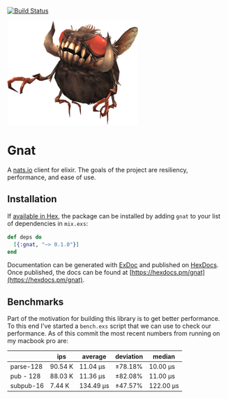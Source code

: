 [![Build Status](https://travis-ci.org/mmmries/gnat.svg?branch=master)](https://travis-ci.org/mmmries/gnat)

![gnat](gnat.png)

# Gnat

A [nats.io](https://nats.io/) client for elixir.
The goals of the project are resiliency, performance, and ease of use.

## Installation

If [available in Hex](https://hex.pm/docs/publish), the package can be installed
by adding `gnat` to your list of dependencies in `mix.exs`:

```elixir
def deps do
  [{:gnat, "~> 0.1.0"}]
end
```

Documentation can be generated with [ExDoc](https://github.com/elixir-lang/ex_doc)
and published on [HexDocs](https://hexdocs.pm). Once published, the docs can
be found at [https://hexdocs.pm/gnat](https://hexdocs.pm/gnat).

## Benchmarks

Part of the motivation for building this library is to get better performance.
To this end I've started a `bench.exs` script that we can use to check our performance.
As of this commit the most recent numbers from running on my macbook pro are:

|   | ips | average | deviation | median |
| - | --- | ------- | --------- | ------ |
| parse-128 | 90.54 K | 11.04 μs | ±78.18% | 10.00 μs |
| pub - 128 | 88.03 K | 11.36 μs | ±82.08% | 11.00 μs |
| subpub-16 | 7.44 K | 134.49 μs | ±47.57% | 122.00 μs |
